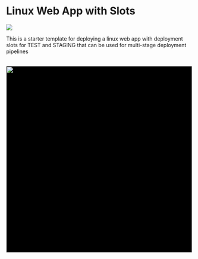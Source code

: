 # Linux Web App with Slots

<a href="https://portal.azure.com/#create/Microsoft.Template/uri/https://raw.githubusercontent.com/mbenko/benkoArm/master/106-AzureVMCore/AzureVMCore.json" target="_blank">
    <img src="http://azuredeploy.net/deploybutton.png"/>
</a>

This is a starter template for deploying a linux web app with deployment slots for TEST and STAGING that can be used for multi-stage deployment pipelines

<br/>
<img src="LinuxWebAppWithSlots.png" style="width:500px;background-color:black;border-color:navy;border:1px;" class="img img-responsive" />

